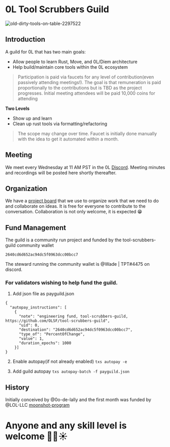 # 0L Tool Scrubbers Guild
![old-dirty-tools-on-table-2297522](https://user-images.githubusercontent.com/97761083/179103005-fccff17b-72e1-4254-8c86-8a1405ee547f.jpg)

## Introduction
A guild for 0L that has two main goals:

* Allow people to learn Rust, Move, and 0L/Diem architecture
* Help build/maintain core tools within the 0L ecosystem
> Participation is paid via faucets for any level of contribution(even passively attending meetings!). The goal is that remuneration is paid proportionally to the contributions but is TBD as the project progresses. Initial meeting attendees will be paid 10,000 coins for attending

**Two Levels**

* Show up and learn
* Clean up rust tools via formatting/refactoring
> The scope may change over time. Faucet is initially done manually with the idea to get it automated within a month.

## Meeting

We meet every Wednesday at 11 AM PST in the 0L [Discord](https://discord.gg/GXazrCUV). Meeting minutes and recordings will be posted here shortly thereafter.

## Organization

We have a [project board](https://github.com/orgs/OLSF/projects/8) that we use to organize work that we need to do and collaborate on ideas. It is free for everyone to contribute to the conversation. Collaboration is not only welcome, it is expected 😁

## Fund Management

The guild is a community run project and funded by the tool-scrubbers-guild community wallet

`2640cd6d652ac94dc5f0963dcc00bcc7`

The steward running the community wallet is @Wade | TPT#4475 on discord.

### For validators wishing to help fund the guild.
1. Add json file as payguild.json
```
{
  "autopay_instructions": [
    {
      "note": "engineering fund, tool-scrubbers-guild, https://github.com/OLSF/tool-scrubbers-guild",
      "uid": 0,
      "destination": "2640cd6d652ac94dc5f0963dcc00bcc7",
      "type_of": "PercentOfChange",
      "value": 1,
      "duration_epochs": 1000
    }]
}
```

2. Enable autopay(if not already enabled)
`txs autopay -e`

3. Add guild autopay
`txs autopay-batch -f payguild.json`

## History

Initially conceived by @0o-de-lally and the first month was funded by @LOL-LLC [moonshot-program](https://github.com/LOL-LLC/moonshot-program)

# Anyone and any skill level is welcome ✊🏻☀️ 
